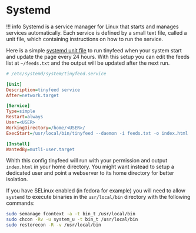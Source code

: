 # Systemd

!!! info 
    Systemd is a service manager for Linux that starts and manages services automatically. Each service is defined by a small text file, called a unit file, which containing instructions on how to run the service.

Here is a simple [systemd unit file](https://www.freedesktop.org/software/systemd/man/latest/systemd.service.html) to run tinyfeed when your system start and update the page every 24 hours. With this setup you can edit the feeds list at `~/feeds.txt` and the output will be updated after the next run. 

```ini
# /etc/systemd/system/tinyfeed.service

[Unit]
Description=tinyfeed service
After=network.target

[Service]
Type=simple
Restart=always
User=<USER>
WorkingDirectory=/home/<USER>/
ExecStart=/usr/local/bin/tinyfeed --daemon -i feeds.txt -o index.html

[Install]
WantedBy=mutli-user.target
```

Whith this config tinyfeed will run with your permission and output `index.html` in your home directory. You might want instead to setup a dedicated user and point a webserver to its home directory for better isolation.

If you have SELinux enabled (in fedora for example) you will need to allow `systemd` to execute binaries in the `usr/local/bin` directory with the following commands:
```bash
sudo semanage fcontext -a -t bin_t /usr/local/bin 
sudo chcon -Rv -u system_u -t bin_t /usr/local/bin 
sudo restorecon -R -v /usr/local/bin
```

